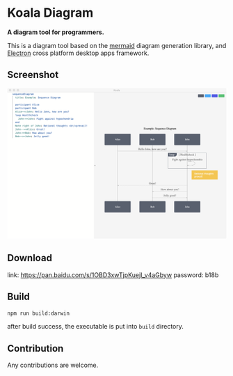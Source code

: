 # Koala Diagram

**A diagram tool for programmers.**

This is a diagram tool based on the [mermaid](https://github.com/mermaid-js/mermaid) diagram generation library, and [Electron](https://www.electronjs.org/) cross platform desktop apps framework.

## Screenshot

![](./docs/screenshot.png)

## Download

link: https://pan.baidu.com/s/1OBD3xwTjpKuejI_v4aGbyw  password: b18b

## Build

```shell
npm run build:darwin
```

after build success, the executable is put into `build` directory.

## Contribution

Any contributions are welcome.
